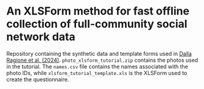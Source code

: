 # An XLSForm method for fast offline collection of full-community social network data

Repository containing the synthetic data and template forms used in [Dalla Ragione et al. (2024)](https://osf.io/preprints/socarxiv/gna3d).
`photo_xlsform_tutorial.zip` contains the photos used in the tutorial. The `names.csv` file contains the names associated with the photo IDs, while `xlsform_tutorial_template.xls` is the XLSForm used to create the questionnaire.

